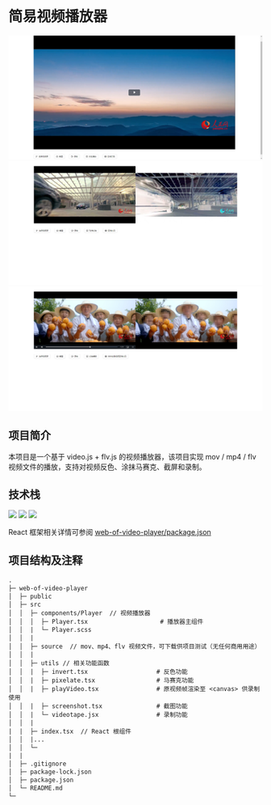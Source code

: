 # 简易视频播放器
<img src='https://github.com/Iristectorum-nosense/web-of-video-player/blob/main/assets/1686905733818.png' />

<img src='https://github.com/Iristectorum-nosense/web-of-video-player/blob/main/assets/1686905733831.png' />

<img src='https://github.com/Iristectorum-nosense/web-of-video-player/blob/main/assets/1686905733866.png' />

## 项目简介
本项目是一个基于 video.js + flv.js 的视频播放器，该项目实现 mov / mp4 / flv 视频文件的播放，支持对视频反色、涂抹马赛克、截屏和录制。

## 技术栈
<img src='https://img.shields.io/badge/React.js-orange' /> <img src='https://img.shields.io/badge/video.js-green' /> <img src='https://img.shields.io/badge/flv.js-green' />

React 框架相关详情可参阅 <a href='https://github.com/Iristectorum-nosense/web-of-video-player/blob/main/package.json' title='web-of-video-player/package.json' >web-of-video-player/package.json</a>

## 项目结构及注释
```
.
├─ web-of-video-player
│  ├─ public
│  ├─ src
│  │  ├─ components/Player  // 视频播放器
│  │  │  ├─ Player.tsx                    # 播放器主组件
│  │  |  └─ Player.scss
│  │  |
│  │  ├─ source  // mov、mp4、flv 视频文件，可下载供项目测试（无任何商用用途）
│  │  |
│  │  ├─ utils // 相关功能函数
│  │  |  ├─ invert.tsx                   # 反色功能
│  │  |  ├─ pixelate.tsx                 # 马赛克功能
│  │  |  ├─ playVideo.tsx                # 原视频帧渲染至 <canvas> 供录制使用
│  │  |  ├─ screenshot.tsx               # 截图功能
│  │  |  └─ videotape.jsx                # 录制功能
│  │  |
|  |  ├─ index.tsx  // React 根组件
│  │  |...
│  │  └─
|  |
│  ├─ .gitignore
│  ├─ package-lock.json
│  ├─ package.json
│  └─ README.md
└─
```

